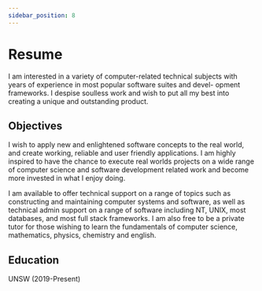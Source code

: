 ```yaml
---
sidebar_position: 8
---
```


# Resume

I am interested in a variety of computer-related
technical subjects with years of experience in most popular software suites and devel-
opment frameworks. I despise soulless work and wish to put all my best into creating a
unique and outstanding product.

## Objectives

I wish to apply new and enlightened software concepts to the real world, and create working, reliable and user friendly applications. I am highly inspired to have the chance to execute real worlds projects on a wide range of computer science and software development related work and become more invested in what I enjoy doing.

I am available to offer technical support on a range of topics such as constructing and
maintaining computer systems and software, as well as technical admin support on a range of
software including NT, UNIX, most databases, and most full stack frameworks. I am also
free to be a private tutor for those wishing to learn the fundamentals of computer science,
mathematics, physics, chemistry and english.

## Education

UNSW (2019-Present)
